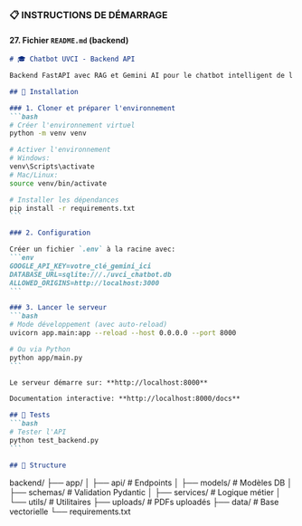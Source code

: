 ### 📋 INSTRUCTIONS DE DÉMARRAGE

#### **27. Fichier `README.md`** (backend)
````markdown
# 🎓 Chatbot UVCI - Backend API

Backend FastAPI avec RAG et Gemini AI pour le chatbot intelligent de l'UVCI.

## 🚀 Installation

### 1. Cloner et préparer l'environnement
```bash
# Créer l'environnement virtuel
python -m venv venv

# Activer l'environnement
# Windows:
venv\Scripts\activate
# Mac/Linux:
source venv/bin/activate

# Installer les dépendances
pip install -r requirements.txt
```

### 2. Configuration

Créer un fichier `.env` à la racine avec:
```env
GOOGLE_API_KEY=votre_clé_gemini_ici
DATABASE_URL=sqlite:///./uvci_chatbot.db
ALLOWED_ORIGINS=http://localhost:3000
```

### 3. Lancer le serveur
```bash
# Mode développement (avec auto-reload)
uvicorn app.main:app --reload --host 0.0.0.0 --port 8000

# Ou via Python
python app/main.py
```

Le serveur démarre sur: **http://localhost:8000**

Documentation interactive: **http://localhost:8000/docs**

## 🧪 Tests
```bash
# Tester l'API
python test_backend.py
```

## 📁 Structure
````
backend/
├── app/
│   ├── api/          # Endpoints
│   ├── models/       # Modèles DB
│   ├── schemas/      # Validation Pydantic
│   ├── services/     # Logique métier
│   └── utils/        # Utilitaires
├── uploads/          # PDFs uploadés
├── data/            # Base vectorielle
└── requirements.txt
